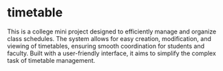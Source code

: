# timetable
This is a college mini project designed to efficiently manage and organize class schedules. The system allows for easy creation, modification, and viewing of timetables, ensuring smooth coordination for students and faculty. Built with a user-friendly interface, it aims to simplify the complex task of timetable management.
